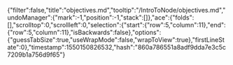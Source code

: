 {"filter":false,"title":"objectives.md","tooltip":"/IntroToNode/objectives.md","undoManager":{"mark":-1,"position":-1,"stack":[]},"ace":{"folds":[],"scrolltop":0,"scrollleft":0,"selection":{"start":{"row":5,"column":11},"end":{"row":5,"column":11},"isBackwards":false},"options":{"guessTabSize":true,"useWrapMode":false,"wrapToView":true},"firstLineState":0},"timestamp":1550150826532,"hash":"860a786551a8adf9dda7e3c5c7209b1a756d9f65"}